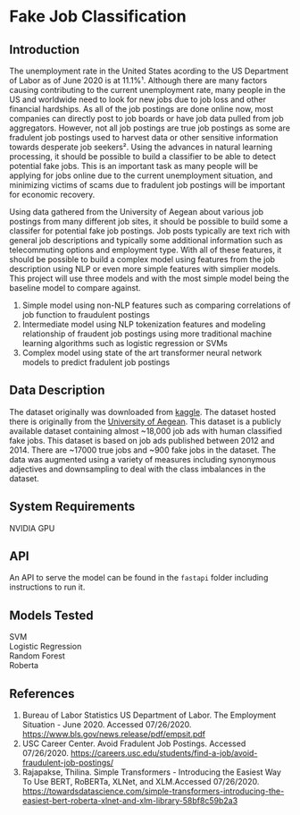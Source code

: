 # Fake Job Classification

## Introduction

The unemployment rate in the United States acording to the US Department of Labor as of June 2020 is at 11.1%¹. Although there are many factors causing contributing to the current unemployment rate, many people in the US and worldwide need to look for new jobs due to job loss and other financial hardships. As all of the job postings are done online now, most companies can directly post to job boards or have job data pulled from job aggregators. However, not all job postings are true job postings as some are fradulent job postings used to harvest data or other sensitive information towards desperate job seekers². Using the advances in natural learning processing, it should be possible to build a classifier to be able to detect potential fake jobs. This is an important task as many people will be applying for jobs online due to the current unemployment situation, and minimizing victims of scams due to fradulent job postings will be important for economic recovery.  

Using data gathered from the University of Aegean about various job postings from many different job sites, it should be possible to build some a classifer for potential fake job postings. Job posts typically are text rich with general job descriptions and typically some additional information such as telecommuting options and employment type. With all of these features, it should be possible to build a complex model using features from the job description using NLP or even more simple features with simplier models. This project will use three models and with the most simple model being the baseline model to compare against.  

1. Simple model using non-NLP features such as comparing correlations of job function to fraudulent postings  
2. Intermediate model using NLP tokenization features and modeling relationship of fraudent job postings using more traditional machine learning algorithms such as logistic regression or SVMs  
3. Complex model using state of the art transformer neural network models to predict fradulent job postings 

## Data Description
The dataset originally was downloaded from [kaggle](https://www.kaggle.com/shivamb/real-or-fake-fake-jobposting-prediction). The dataset hosted there is originally from the [University of Aegean](http://emscad.samos.aegean.gr/). This dataset is a publicly available dataset containing almost ~18,000 job ads with human classified fake jobs. This dataset is based on job ads published between 2012 and 2014. There are ~17000 true jobs and ~900 fake jobs in the dataset. The data was augmented using a variety of measures including synonymous adjectives and downsampling to deal with the class imbalances in the dataset.  


## System Requirements
NVIDIA GPU

## API
An API to serve the model can be found in the `fastapi` folder including instructions to run it.

## Models Tested
SVM  
Logistic Regression  
Random Forest  
Roberta  

## References

1. Bureau of Labor Statistics US Department of Labor. The Employment Situation - June 2020. Accessed 07/26/2020. https://www.bls.gov/news.release/pdf/empsit.pdf  
2. USC Career Center. Avoid Fradulent Job Postings. Accessed 07/26/2020. https://careers.usc.edu/students/find-a-job/avoid-fraudulent-job-postings/  
3. Rajapakse, Thilina. Simple Transformers - Introducing the Easiest Way To Use BERT, RoBERTa, XLNet, and XLM.Accessed 07/26/2020. https://towardsdatascience.com/simple-transformers-introducing-the-easiest-bert-roberta-xlnet-and-xlm-library-58bf8c59b2a3